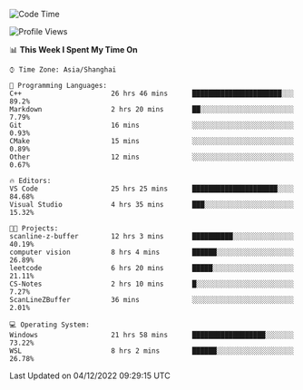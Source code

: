 <!--START_SECTION:waka-->
![Code Time](http://img.shields.io/badge/Code%20Time-414%20hrs%2018%20mins-blue)

![Profile Views](http://img.shields.io/badge/Profile%20Views-3-blue)

📊 **This Week I Spent My Time On** 

```text
⌚︎ Time Zone: Asia/Shanghai

💬 Programming Languages: 
C++                      26 hrs 46 mins      ██████████████████████░░░   89.2% 
Markdown                 2 hrs 20 mins       ██░░░░░░░░░░░░░░░░░░░░░░░   7.79% 
Git                      16 mins             ░░░░░░░░░░░░░░░░░░░░░░░░░   0.93% 
CMake                    15 mins             ░░░░░░░░░░░░░░░░░░░░░░░░░   0.89% 
Other                    12 mins             ░░░░░░░░░░░░░░░░░░░░░░░░░   0.67%

🔥 Editors: 
VS Code                  25 hrs 25 mins      █████████████████████░░░░   84.68% 
Visual Studio            4 hrs 35 mins       ███░░░░░░░░░░░░░░░░░░░░░░   15.32%

🐱‍💻 Projects: 
scanline-z-buffer        12 hrs 3 mins       ██████████░░░░░░░░░░░░░░░   40.19% 
computer vision          8 hrs 4 mins        ██████░░░░░░░░░░░░░░░░░░░   26.89% 
leetcode                 6 hrs 20 mins       █████░░░░░░░░░░░░░░░░░░░░   21.11% 
CS-Notes                 2 hrs 10 mins       █░░░░░░░░░░░░░░░░░░░░░░░░   7.27% 
ScanLineZBuffer          36 mins             ░░░░░░░░░░░░░░░░░░░░░░░░░   2.01%

💻 Operating System: 
Windows                  21 hrs 58 mins      ██████████████████░░░░░░░   73.22% 
WSL                      8 hrs 2 mins        ██████░░░░░░░░░░░░░░░░░░░   26.78%

```


 Last Updated on 04/12/2022 09:29:15 UTC
<!--END_SECTION:waka-->